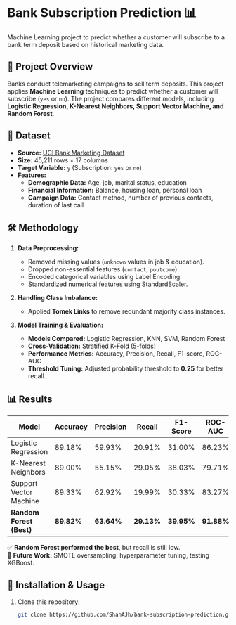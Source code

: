 # Bank Subscription Prediction 📊  
Machine Learning project to predict whether a customer will subscribe to a bank term deposit based on historical marketing data.

## 📌 Project Overview
Banks conduct telemarketing campaigns to sell term deposits. This project applies **Machine Learning** techniques to predict whether a customer will subscribe (`yes` or `no`). The project compares different models, including **Logistic Regression, K-Nearest Neighbors, Support Vector Machine, and Random Forest**.

## 📂 Dataset
- **Source:** [UCI Bank Marketing Dataset](https://archive.ics.uci.edu/ml/datasets/bank+marketing)
- **Size:** 45,211 rows × 17 columns
- **Target Variable:** `y` (Subscription: `yes` or `no`)
- **Features:**
  - **Demographic Data:** Age, job, marital status, education
  - **Financial Information:** Balance, housing loan, personal loan
  - **Campaign Data:** Contact method, number of previous contacts, duration of last call

## 🛠️ Methodology
1. **Data Preprocessing:**
   - Removed missing values (`unknown` values in job & education).
   - Dropped non-essential features (`contact`, `poutcome`).
   - Encoded categorical variables using Label Encoding.
   - Standardized numerical features using StandardScaler.
   
2. **Handling Class Imbalance:**
   - Applied **Tomek Links** to remove redundant majority class instances.

3. **Model Training & Evaluation:**
   - **Models Compared:** Logistic Regression, KNN, SVM, Random Forest
   - **Cross-Validation:** Stratified K-Fold (5-folds)
   - **Performance Metrics:** Accuracy, Precision, Recall, F1-score, ROC-AUC
   - **Threshold Tuning:** Adjusted probability threshold to **0.25** for better recall.

## 📊 Results
| Model                | Accuracy | Precision | Recall | F1-Score | ROC-AUC |
|----------------------|----------|-----------|--------|-----------|----------|
| Logistic Regression | 89.18%   | 59.93%    | 20.91% | 31.00%    | 86.23%   |
| K-Nearest Neighbors | 89.00%   | 55.15%    | 29.05% | 38.03%    | 79.71%   |
| Support Vector Machine | 89.33%   | 62.92%    | 19.99% | 30.33%    | 83.27%   |
| **Random Forest (Best)** | **89.82%**  | **63.64%**   | **29.13%** | **39.95%** | **91.88%** |

✅ **Random Forest performed the best**, but recall is still low.  
🚀 **Future Work:** SMOTE oversampling, hyperparameter tuning, testing XGBoost.

## 🔧 Installation & Usage
1. Clone this repository:
   ```bash
   git clone https://github.com/ShahAJh/bank-subscription-prediction.git
